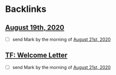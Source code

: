 
# Backlinks
## [August 19th, 2020](<August 19th, 2020.md>)
- [ ] send Mark by the morning of [August 21st, 2020](<August 21st, 2020.md>)

## [TF: Welcome Letter](<TF: Welcome Letter.md>)
- [ ] send Mark by the morning of [August 21st, 2020](<August 21st, 2020.md>)

